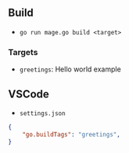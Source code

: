 
## Build

- `go run mage.go build <target>`

### Targets

- `greetings`: Hello world example


## VSCode

- `settings.json`

```json
{
    "go.buildTags": "greetings",
}
```